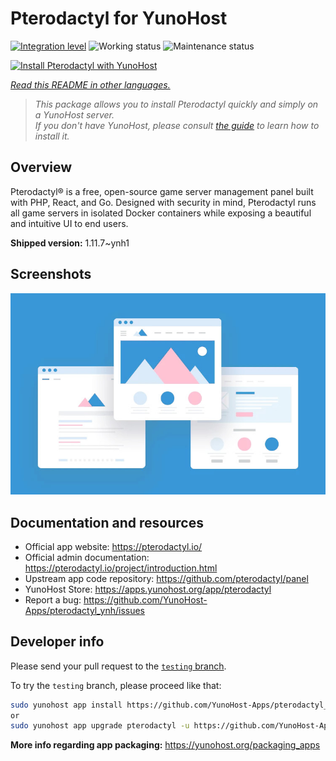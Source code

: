 <!--
N.B.: This README was automatically generated by <https://github.com/YunoHost/apps/tree/master/tools/readme_generator>
It shall NOT be edited by hand.
-->

# Pterodactyl for YunoHost

[![Integration level](https://dash.yunohost.org/integration/pterodactyl.svg)](https://ci-apps.yunohost.org/ci/apps/pterodactyl/) ![Working status](https://ci-apps.yunohost.org/ci/badges/pterodactyl.status.svg) ![Maintenance status](https://ci-apps.yunohost.org/ci/badges/pterodactyl.maintain.svg)

[![Install Pterodactyl with YunoHost](https://install-app.yunohost.org/install-with-yunohost.svg)](https://install-app.yunohost.org/?app=pterodactyl)

*[Read this README in other languages.](./ALL_README.md)*

> *This package allows you to install Pterodactyl quickly and simply on a YunoHost server.*  
> *If you don't have YunoHost, please consult [the guide](https://yunohost.org/install) to learn how to install it.*

## Overview

Pterodactyl® is a free, open-source game server management panel built with PHP, React, and Go. Designed with security in mind, Pterodactyl runs all game servers in isolated Docker containers while exposing a beautiful and intuitive UI to end users.

**Shipped version:** 1.11.7~ynh1

## Screenshots

![Screenshot of Pterodactyl](./doc/screenshots/example.jpg)

## Documentation and resources

- Official app website: <https://pterodactyl.io/>
- Official admin documentation: <https://pterodactyl.io/project/introduction.html>
- Upstream app code repository: <https://github.com/pterodactyl/panel>
- YunoHost Store: <https://apps.yunohost.org/app/pterodactyl>
- Report a bug: <https://github.com/YunoHost-Apps/pterodactyl_ynh/issues>

## Developer info

Please send your pull request to the [`testing` branch](https://github.com/YunoHost-Apps/pterodactyl_ynh/tree/testing).

To try the `testing` branch, please proceed like that:

```bash
sudo yunohost app install https://github.com/YunoHost-Apps/pterodactyl_ynh/tree/testing --debug
or
sudo yunohost app upgrade pterodactyl -u https://github.com/YunoHost-Apps/pterodactyl_ynh/tree/testing --debug
```

**More info regarding app packaging:** <https://yunohost.org/packaging_apps>
